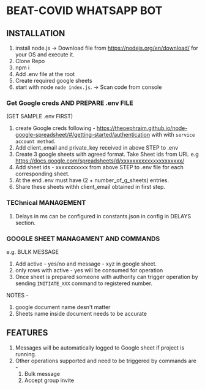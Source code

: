 # BEAT-COVID WHATSAPP BOT
## INSTALLATION
1. install node.js -> Download file from https://nodejs.org/en/download/ for your OS and execute it.
2. Clone Repo
3. npm i
4. Add .env file at the root
5. Create required google sheets
6. start with node `node index.js`. -> Scan code from console
### Get Google creds AND PREPARE .env FILE
(GET SAMPLE .env FIRST)
1. create Google creds following - https://theoephraim.github.io/node-google-spreadsheet/#/getting-started/authentication with with `service account method`.
2. Add client_email and private_key received in above STEP to .env
3. Create 3 google sheets with agreed format. Take Sheet ids from URL
e.g https://docs.google.com/spreadsheets/d/xxxxxxxxxxxxxxxxxxxxx/
4. Add sheet ids - xxxxxxxxxxx from above STEP to .env file for each corresponding sheet.
5. At the end .env must have (2 + number_of_g_sheets) entries.
6. Share these sheets withh client_email obtained in first step.

### TEChnical MANAGEMENT
1. Delays in ms can be configured in constants.json in config in DELAYS section.

### GOOGLE SHEET MANAGAMENT AND COMMANDS
e.g. BULK MESSAGE
1. Add active - yes/no and message - xyz in google sheet.
2. only rows with active - yes will be consumed for operation
3. Once sheet is prepared someone with authority can trigger operation by sending `INITIATE_XXX` command to registered number.

NOTES -
1. google document name desn't matter
2. Sheets name inside document needs to be accurate


## FEATURES
1. Messages will be automatically logged to Google sheet if project is running.
2. Other operations supported and need to be triggered by commands are -
    1. Bulk message 
    2. Accept group invite
